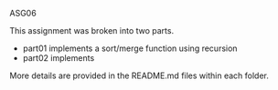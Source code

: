 ASG06

This assignment was broken into two parts.

- part01 implements a sort/merge function using recursion
- part02 implements

More details are provided in the README.md files within each folder.

